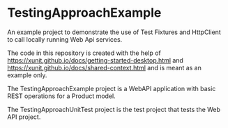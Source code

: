 # TestingApproachExample
An example project to demonstrate the use of Test Fixtures and HttpClient to call locally running Web Api services.

The code in this repository is created with the help of https://xunit.github.io/docs/getting-started-desktop.html and https://xunit.github.io/docs/shared-context.html and is meant as an example only.

The TestingApproachExample project is a WebAPI application with basic REST operations for a Product model.

The TestingApproachUnitTest project is the test project that tests the Web API project.
